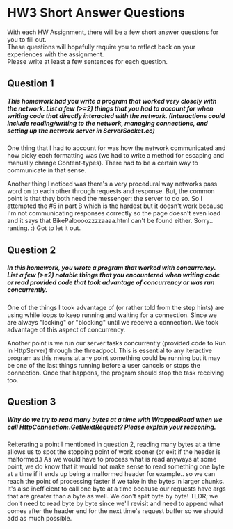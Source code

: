 # HW3 Short Answer Questions  
With each HW Assignment, there will be a few short answer questions for you to fill out.  
These questions will hopefully require you to reflect back on your experiences with the assignment.  
Please write at least a few sentences for each question.

## Question 1
##### This homework had you write a program that worked very closely with the network. List a few (>=2) things that you had to account for when writing code that directly interacted with the network. (Interactions could include reading/writing to the network, managing connections, and setting up the network server in ServerSocket.cc)
One thing that I had to account for was how the network communicated and how picky
each formatting was (we had to write a method for escaping and manually change 
Content-types).  There had to be a certain way to communicate in that sense.

Another thing I noticed was there's a very procedural way networks pass word on to
each other through requests and response.  But, the common point is that they
both need the messenger: the server to do so.  So I attempted the #5 in part B
which is the hardest but it doesn't work because I'm not communicating responses
correctly so the page doesn't even load and it says that BikePaloooozzzzaaaa.html 
can't be found either.  Sorry.. ranting.  :)  Got to let it out.


## Question 2
##### In this homework, you wrote a program that worked with concurrency. List a few (>=2) notable things that you encountered when writing code or read provided code that took advantage of concurrency or was run concurrently.
One of the things I took advantage of (or rather told from the step hints) are
using while loops to keep running and waiting for a connection.  Since we are always
"locking" or "blocking" until we receive a connection.  We took advantage of this
aspect of concurrency.

Another point is we run our server tasks concurrently (provided code to Run in
HttpServer) through the threadpool.
This is essential to any iteractive program as this means at any point something
could be running but it may be one of the last things running before a user cancels
or stops the connection.  Once that happens, the program should stop the task
receiving too.



## Question 3
##### Why do we try to read many bytes at a time with WrappedRead when we call HttpConnection::GetNextRequest? Please explain your reasoning. 
Reiterating a point I mentioned in question 2, reading many bytes at a time allows
us to spot the stopping point of work sooner (or exit if the header is malformed.)
As we would have to process what is read anyways at some point, we do know that 
it would not make sense to read something one byte at a time if it ends up
being a malformed header for example.. so we can reach the point of
processing faster if we take in the bytes in larger chunks.  It's also inefficient
to call one byte at a time because our requests have args that are greater than
a byte as well.  We don't split byte by byte!  TLDR; we don't need to read byte by
byte since we'll revisit and need to append what comes after the header end
for the next time's request buffer so we should add as much possible.


